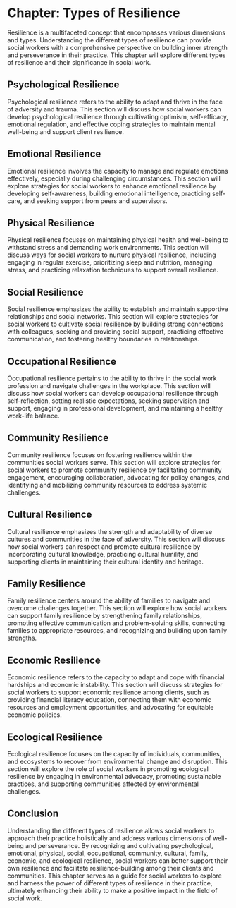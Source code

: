 Chapter: Types of Resilience
============================

Resilience is a multifaceted concept that encompasses various dimensions and types. Understanding the different types of resilience can provide social workers with a comprehensive perspective on building inner strength and perseverance in their practice. This chapter will explore different types of resilience and their significance in social work.

Psychological Resilience
------------------------

Psychological resilience refers to the ability to adapt and thrive in the face of adversity and trauma. This section will discuss how social workers can develop psychological resilience through cultivating optimism, self-efficacy, emotional regulation, and effective coping strategies to maintain mental well-being and support client resilience.

Emotional Resilience
--------------------

Emotional resilience involves the capacity to manage and regulate emotions effectively, especially during challenging circumstances. This section will explore strategies for social workers to enhance emotional resilience by developing self-awareness, building emotional intelligence, practicing self-care, and seeking support from peers and supervisors.

Physical Resilience
-------------------

Physical resilience focuses on maintaining physical health and well-being to withstand stress and demanding work environments. This section will discuss ways for social workers to nurture physical resilience, including engaging in regular exercise, prioritizing sleep and nutrition, managing stress, and practicing relaxation techniques to support overall resilience.

Social Resilience
-----------------

Social resilience emphasizes the ability to establish and maintain supportive relationships and social networks. This section will explore strategies for social workers to cultivate social resilience by building strong connections with colleagues, seeking and providing social support, practicing effective communication, and fostering healthy boundaries in relationships.

Occupational Resilience
-----------------------

Occupational resilience pertains to the ability to thrive in the social work profession and navigate challenges in the workplace. This section will discuss how social workers can develop occupational resilience through self-reflection, setting realistic expectations, seeking supervision and support, engaging in professional development, and maintaining a healthy work-life balance.

Community Resilience
--------------------

Community resilience focuses on fostering resilience within the communities social workers serve. This section will explore strategies for social workers to promote community resilience by facilitating community engagement, encouraging collaboration, advocating for policy changes, and identifying and mobilizing community resources to address systemic challenges.

Cultural Resilience
-------------------

Cultural resilience emphasizes the strength and adaptability of diverse cultures and communities in the face of adversity. This section will discuss how social workers can respect and promote cultural resilience by incorporating cultural knowledge, practicing cultural humility, and supporting clients in maintaining their cultural identity and heritage.

Family Resilience
-----------------

Family resilience centers around the ability of families to navigate and overcome challenges together. This section will explore how social workers can support family resilience by strengthening family relationships, promoting effective communication and problem-solving skills, connecting families to appropriate resources, and recognizing and building upon family strengths.

Economic Resilience
-------------------

Economic resilience refers to the capacity to adapt and cope with financial hardships and economic instability. This section will discuss strategies for social workers to support economic resilience among clients, such as providing financial literacy education, connecting them with economic resources and employment opportunities, and advocating for equitable economic policies.

Ecological Resilience
---------------------

Ecological resilience focuses on the capacity of individuals, communities, and ecosystems to recover from environmental change and disruption. This section will explore the role of social workers in promoting ecological resilience by engaging in environmental advocacy, promoting sustainable practices, and supporting communities affected by environmental challenges.

Conclusion
----------

Understanding the different types of resilience allows social workers to approach their practice holistically and address various dimensions of well-being and perseverance. By recognizing and cultivating psychological, emotional, physical, social, occupational, community, cultural, family, economic, and ecological resilience, social workers can better support their own resilience and facilitate resilience-building among their clients and communities. This chapter serves as a guide for social workers to explore and harness the power of different types of resilience in their practice, ultimately enhancing their ability to make a positive impact in the field of social work.
